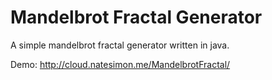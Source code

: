 # Mandelbrot Fractal Generator

A simple mandelbrot fractal generator written in java.

Demo: http://cloud.natesimon.me/MandelbrotFractal/
